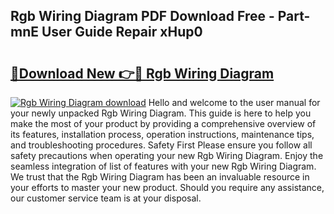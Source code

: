 ## Rgb Wiring Diagram PDF Download Free - Part-mnE User Guide Repair xHup0

# <h2><a href="http://dflu3vl.blite.top/?on=Rgb+Wiring+Diagram">🔗Download New 👉🔴 Rgb Wiring Diagram</a></h2>

[![Rgb Wiring Diagram download](https://i.imgur.com/lujVjoI.png)](http://dflu3vl.blite.top/?on=Rgb+Wiring+Diagram)
Hello and welcome to the user manual for your newly unpacked Rgb Wiring Diagram. This guide is here to help you make the most of your product by providing a comprehensive overview of its features, installation process, operation instructions, maintenance tips, and troubleshooting procedures. Safety First Please ensure you follow all safety precautions when operating your new Rgb Wiring Diagram. Enjoy the seamless integration of list of features with your new Rgb Wiring Diagram. We trust that the Rgb Wiring Diagram has been an invaluable resource in your efforts to master your new product. Should you require any assistance, our customer service team is at your disposal.
